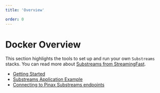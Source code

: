 ```yaml
---
title: 'Overview'

order: 0
---
```


# Docker Overview

This section highlights the tools to set up and run your own `Substreams` stacks. You can read more about [Substreams from StreamingFast](https://substreams.streamingfast.io/).

- [Getting Started](./getting-started.md)
- [Substreams Application Example](./substreams-app-example.md)
- [Connecting to Pinax Substreams endpoints](./connecting-to-pinax-substreams-endpoints.md)
